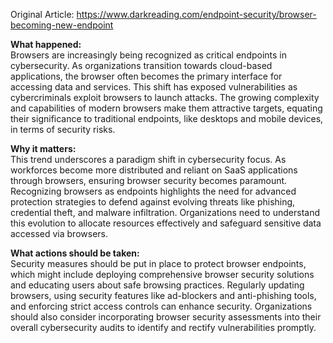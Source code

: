 Original Article: https://www.darkreading.com/endpoint-security/browser-becoming-new-endpoint

**What happened:**  
Browsers are increasingly being recognized as critical endpoints in cybersecurity. As organizations transition towards cloud-based applications, the browser often becomes the primary interface for accessing data and services. This shift has exposed vulnerabilities as cybercriminals exploit browsers to launch attacks. The growing complexity and capabilities of modern browsers make them attractive targets, equating their significance to traditional endpoints, like desktops and mobile devices, in terms of security risks.

**Why it matters:**  
This trend underscores a paradigm shift in cybersecurity focus. As workforces become more distributed and reliant on SaaS applications through browsers, ensuring browser security becomes paramount. Recognizing browsers as endpoints highlights the need for advanced protection strategies to defend against evolving threats like phishing, credential theft, and malware infiltration. Organizations need to understand this evolution to allocate resources effectively and safeguard sensitive data accessed via browsers.

**What actions should be taken:**  
Security measures should be put in place to protect browser endpoints, which might include deploying comprehensive browser security solutions and educating users about safe browsing practices. Regularly updating browsers, using security features like ad-blockers and anti-phishing tools, and enforcing strict access controls can enhance security. Organizations should also consider incorporating browser security assessments into their overall cybersecurity audits to identify and rectify vulnerabilities promptly.